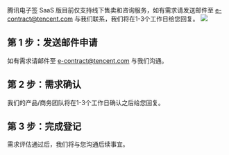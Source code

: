 腾讯电子签 SaaS 版目前仅支持线下售卖和咨询服务，如有需求请发送邮件至 e-contract@tencent.com 与我们联系，我们将在1-3个工作日给您回复。
![](https://main.qcloudimg.com/raw/1465c5e658d53db7b81944e066c76b9b.png)

## 第 1 步：发送邮件申请
如有需求请邮件至 e-contract@tencent.com 与我们沟通。

## 第 2 步：需求确认
我们的产品/商务团队将在1-3个工作日确认之后给您回复。

## 第 3 步：完成登记
需求评估通过后，我们将与您沟通后续事宜。
